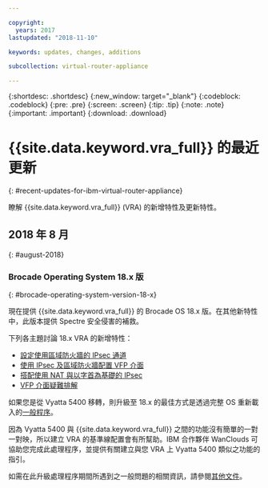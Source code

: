 ```yaml
---

copyright:
  years: 2017
lastupdated: "2018-11-10"

keywords: updates, changes, additions

subcollection: virtual-router-appliance

---
```


{:shortdesc: .shortdesc}
{:new_window: target="_blank"}
{:codeblock: .codeblock}
{:pre: .pre}
{:screen: .screen}
{:tip: .tip}
{:note: .note}
{:important: .important}
{:download: .download}


# {{site.data.keyword.vra_full}} 的最近更新
{: #recent-updates-for-ibm-virtual-router-appliance}

瞭解 {{site.data.keyword.vra_full}} (VRA) 的新增特性及更新特性。

## 2018 年 8 月
{: #august-2018}

### Brocade Operating System 18.x 版
{: #brocade-operating-system-version-18-x}

現在提供 {{site.data.keyword.vra_full}} 的 Brocade OS 18.x 版。在其他新特性中，此版本提供 Spectre 安全侵害的補救。

下列各主題討論 18.x VRA 的新增特性：

* [設定使用區域防火牆的 IPsec 通道](/docs/infrastructure/virtual-router-appliance?topic=virtual-router-appliance-setting-up-an-ipsec-tunnel-that-works-with-zone-firewalls)
* [使用 IPsec 及區域防火牆配置 VFP 介面](/docs/infrastructure/virtual-router-appliance?topic=virtual-router-appliance-configuring-a-vfp-interface-with-ipsec-and-zone-firewalls)
* [搭配使用 NAT 與以字首為基礎的 IPsec](/docs/infrastructure/virtual-router-appliance?topic=virtual-router-appliance-using-nat-with-prefix-based-ipsec)
* [VFP 介面疑難排解](/docs/infrastructure/virtual-router-appliance?topic=virtual-router-appliance-troubleshooting-your-vfp-interface)

如果您是從 Vyatta 5400 移轉，則升級至 18.x 的最佳方式是透過完整 OS 重新載入的[一般程序](/docs/infrastructure/virtual-router-appliance?topic=virtual-router-appliance-upgrading-the-os)。

因為 Vyatta 5400 與 {{site.data.keyword.vra_full}} 之間的功能沒有簡單的一對一對映，所以建立 VRA 的基準線配置會有所幫助。IBM 合作夥伴 WanClouds 可協助您完成此處理程序，並提供有關建立與您 VRA 上 Vyatta 5400 類似之功能的指引。

如需在此升級處理程序期間所遇到之一般問題的相關資訊，請參閱[其他文件](/docs/infrastructure/virtual-router-appliance?topic=virtual-router-appliance-vyatta-5400-common-migration-issues)。

